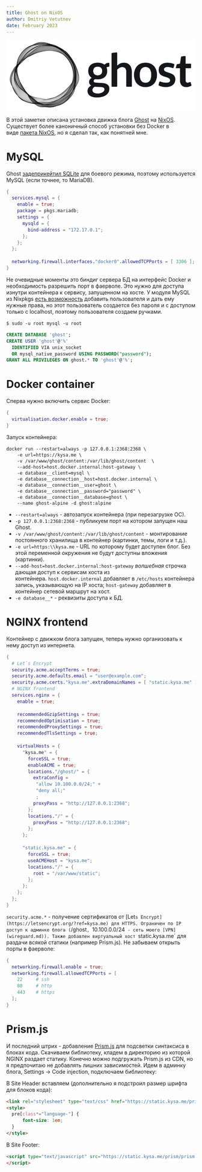 ```yaml
---
title: Ghost on NixOS
author: Dmitriy Vetutnev
date: February 2023
---
```

![](ghost-logo-dark.png)

В этой заметке описана установка движка блога [Ghost](https://ghost.org/?ref=kysa.me) на [NixOS](https://nixos.org/?ref=kysa.me). Существует более каноничный способ установки без Docker в виде [пакета NixOS](https://notes.abhinavsarkar.net/2022/ghost-on-nixos?ref=kysa.me), но я сделал так, как понятней мне.

# MySQL

Ghost [задеприкейтил SQLite](https://ghost.org/docs/faq/supported-databases/?ref=kysa.me) для боевого режима, поэтому используется MySQL (если точнее, то MariaDB).

```nix
{
  services.mysql = {
    enable = true;
    package = pkgs.mariadb;
    settings = {
      mysqld = {
        bind-address = "172.17.0.1";
      };
    };
  };

  networking.firewall.interfaces."docker0".allowedTCPPorts = [ 3306 ];
}
```

Не очевидные моменты это биндиг сервера БД на интерфейс Docker и необходимость разрешить порт в фаерволе. Это нужно для доступа изнутри контейнера к сервису, запущенном на хосте. У модуля MySQL из Nixpkgs [есть возможность](https://github.com/NixOS/nixpkgs/blob/master/nixos/modules/services/databases/mysql.nix?ref=kysa.me#L192) добавить пользователя и дать ему нужные права, но этот пользователь создается без пароля и с доступом только с localhost, поэтому пользователя создаем ручками.

```shell
$ sudo -u root mysql -u root
```

```sql
CREATE DATABASE 'ghost';
CREATE USER 'ghost'@'%'
  IDENTIFIED VIA unix_socket
  OR mysql_native_password USING PASSWORD("password");
GRANT ALL PRIVILEGES ON ghost.* TO 'ghost'@'%';
```

# Docker container

Сперва нужно включить сервис Docker:

```nix
{
  virtualisation.docker.enable = true;
}
```

Запуск контейнера:

```shell
docker run --restart=always -p 127.0.0.1:2368:2368 \
	-e url=https://kysa.me \
	-v /var/www/ghost/content:/var/lib/ghost/content  \
	--add-host=host.docker.internal:host-gateway \
	-e database__client=mysql \
	-e database__connection__host=host.docker.internal \
	-e database__connection__user=ghost \
	-e database__connection__password="password" \
	-e database__connection__database=ghost \
	--name ghost-alpine -d ghost:alpine
```

- `--restart=always` - автозапуск контейнера (при перезагрузке ОС).
- `-p 127.0.0.1:2368:2368` - публикуем порт на котором запущен наш Ghost.
- `-v /var/www/ghost/content:/var/lib/ghost/content` - монтирование постоянного хранилища в контейнер (картинки, темы, логи и т.д.).
- `-e url=https:\\kysa.me` - URL по которому будет доступен блог. Без этой переменной окружения не будут доступны вложения (картинки).
- `--add-host=host.docker.internal:host-gateway` _волшебная_ строчка дающая доступ к сервисам хоста из контейнера. `host.docker.internal` добавляет в `/etc/hosts` контейнера запись, указывающую на IP хоста; `host-gateway` добавляет в контейнер сетевой маршрут на хост.
- `-e database__*` - реквизиты доступа к БД.

# NGINX frontend

Контейнер с движком блога запущен, теперь нужно организовать к нему доступ из интернета.

```nix
{
  # Let`s Encrypt
  security.acme.acceptTerms = true;
  security.acme.defaults.email = "user@example.com";
  security.acme.certs."kysa.me".extraDomainNames = [ "static.kysa.me" ];
  # NGINX frontend
  services.nginx = {
    enable = true;

    recommendedGzipSettings = true;
    recommendedOptimisation = true;
    recommendedProxySettings = true;
    recommendedTlsSettings = true;

    virtualHosts = {
      "kysa.me" = {
        forceSSL = true;
        enableACME = true;
        locations."/ghost/" = {
          extraConfig =
           "allow 10.100.0.0/24;" +
           "deny all;"
           ;
          proxyPass = "http://127.0.0.1:2368";
        };
        locations."/" = {
          proxyPass = "http://127.0.0.1:2368";
        };
      };

      "static.kysa.me" = {
        forceSSL = true;
        useACMEHost = "kysa.me";
        locations."/" = {
          root = "/var/www/static";
        };
      };
    };
  };
}
```

`security.acme.*` - получение сертификатов от [Let`s Encrypt](https://letsencrypt.org/?ref=kysa.me) для HTTPS. Ограничен по IP доступ к админке блога (`/ghost`, `10.100.0.0/24` - сеть моего [VPN](wireguard.md)). Также добавлен виртуальный хост `static.kysa.me` для раздачи всякой статики (например Prism.js). Не забываем открыть порты в фаерволе:

```nix
{
  networking.firewall.enable = true;
  networking.firewall.allowedTCPPorts = [
    22     # ssh
    80     # http
    443    # https
  ];
}
```

# Prism.js

И последний штрих - добавление [Prism.js](https://prismjs.com/?ref=kysa.me) для подсветки синтаксиса в блоках кода. Скачиваем библиотеку, кладем в директорию из которой NGINX раздает статику. Конечно можно подгружать Prism.js из CDN, но я предпочитаю не добавлять лишних зависимостей. Идем в админку блога, Settings -> Code injection, подключаем библиотеку:

В Site Header вставляем (дополнительно я подстроил размер шрифта для блоков кода):

```html
<link rel="stylesheet" type="text/css" href="https://static.kysa.me/prism/prism.css"/>
<style>
  pre[class*="language-"] {
      font-size: 1em;
  }
</style>
```

В Site Footer:

```html
<script type="text/javascript" src="https://static.kysa.me/prism/prism.js">
</script>
```

